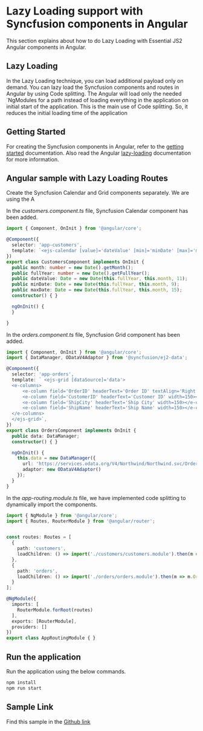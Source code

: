 # Lazy Loading support with Syncfusion components in Angular

This section explains about how to do Lazy Loading with Essential JS2 Angular components in Angular.

## Lazy Loading

In the Lazy Loading technique, you can load additional payload only on demand. You can lazy load the Syncfusion components and routes in Angular by using Code splitting. The Angular will load only the needed `NgModules for a path instead of loading everything in the application on initial start of the application. This is the main use of Code splitting. So, it reduces the initial loading time of the application

## Getting Started

For creating the Syncfusion components in Angular, refer to the [getting started](https://ej2.syncfusion.com/angular/documentation/introduction/) documentation. Also read the Angular [lazy-loading](https://angular.io/guide/lazy-loading-ngmodules) documentation for more information.

## Angular sample with Lazy Loading Routes

Create the Syncfusion Calendar and Grid components separately. We are using the A

In the *customers.component.ts* file, Syncfusion Calendar component has been added.

```typescript
import { Component, OnInit } from '@angular/core';

@Component({
  selector: 'app-customers',
  template: `<ejs-calendar [value]='dateValue' [min]='minDate' [max]='maxDate'></ejs-calendar>`
})
export class CustomersComponent implements OnInit {
  public month: number = new Date().getMonth();
  public fullYear: number = new Date().getFullYear();
  public dateValue: Date = new Date(this.fullYear, this.month, 11);
  public minDate: Date = new Date(this.fullYear, this.month, 9);
  public maxDate: Date = new Date(this.fullYear, this.month, 15);
  constructor() { }

  ngOnInit() {
  }

}
```

In the *orders.component.ts* file, Syncfusion Grid component has been added.

```typescript
import { Component, OnInit } from '@angular/core';
import { DataManager, ODataV4Adaptor } from '@syncfusion/ej2-data';

@Component({
  selector: 'app-orders',
  template: ` <ejs-grid [dataSource]='data'>
  <e-columns>
      <e-column field='OrderID' headerText='Order ID' textAlign='Right' width=120></e-column>
      <e-column field='CustomerID' headerText='Customer ID' width=150></e-column>
      <e-column field='ShipCity' headerText='Ship City' width=150></e-column>
      <e-column field='ShipName' headerText='Ship Name' width=150></e-column>
  </e-columns>
  </ejs-grid>`,
})
export class OrdersComponent implements OnInit {
  public data: DataManager;
  constructor() { }

  ngOnInit() {
    this.data = new DataManager({
      url: 'https://services.odata.org/V4/Northwind/Northwind.svc/Orders/?$top=7',
      adaptor: new ODataV4Adaptor()
    });
  }
}
```

In the *app-routing.module.ts* file, we have implemented code splitting to dynamically import the components.

```typescript
import { NgModule } from '@angular/core';
import { Routes, RouterModule } from '@angular/router';


const routes: Routes = [
  {
    path: 'customers',
    loadChildren: () => import('./customers/customers.module').then(m => m.CustomersModule)
  },
  {
    path: 'orders',
    loadChildren: () => import('./orders/orders.module').then(m => m.OrdersModule)
  }
];

@NgModule({
  imports: [
    RouterModule.forRoot(routes)
  ],
  exports: [RouterModule],
  providers: []
})
export class AppRoutingModule { }
```

## Run the application

Run the application using the below commands.

```bash
npm install
npm run start
```

## Sample Link

Find this sample in the [Github link](https://github.com/SyncfusionExamples/EJ2-Angular-Lazy-loading)
